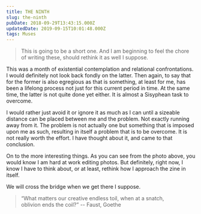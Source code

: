 ```yaml
---
title: THE NINTH
slug: the-ninth
pubDate: 2018-09-29T13:43:15.000Z
updatedDate: 2019-09-15T10:01:48.000Z
tags: Muses
---
```


> This is going to be a short one. And I am beginning to feel the chore of writing these, should rethink it as well I suppose.

This was a month of existential contemplation and relational confrontations. I would definitely not look back fondly on the latter. Then again, to say that for the former is also egregious as that is something, at least for me, has been a lifelong process not just for this current period in time. At the same time, the latter is not quite done yet either. It is almost a Sisyphean task to overcome.

I would rather just avoid it or ignore it as much as I can until a sizeable distance can be placed between me and the problem. Not exactly running away from it. The problem is not actually one but something that is imposed upon me as such, resulting in itself a problem that is to be overcome. It is not really worth the effort. I have thought about it, and came to that conclusion.

On to the more interesting things. As you can see from the photo above, you would know I am hard at work editing photos. But definitely, right now, I know I have to think about, or at least, rethink how I approach the zine in itself.

We will cross the bridge when we get there I suppose.

> “What matters our creative endless toil, when at a snatch, oblivion ends the coil?” --   Faust, Goethe 
